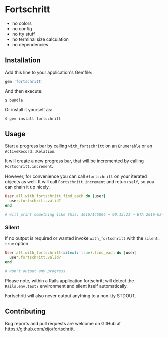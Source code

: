 # Fortschritt

 * no colors
 * no config
 * no tty stuff
 * no terminal size calculation
 * no dependencies

## Installation

Add this line to your application's Gemfile:

```ruby
gem 'fortschritt'
```

And then execute:

    $ bundle

Or install it yourself as:

    $ gem install fortschritt

## Usage

Start a progress bar by calling `with_fortschritt` on an `Enumerable` or an `ActiveRecord::Relation`.

It will create a new progress bar, that will be incremented by calling `Fortschritt.increment`.

However, for convenience you can call `#fortschritt` on your iterated objects as well. It will call `Fortschritt.increment` and return `self`, so you can chain it up nicely.

```ruby
User.all.with_fortschritt.find_each do |user|
  user.fortschritt.valid?
end

# will print something like this: 1616/145096 → 00:13:21 → ETA 2016-02-04 18:11:50
```

### Silent

If no output is required or wanted invoke `with_fortschritt` with the `silent: true` option

```ruby
User.all.with_fortschritt(silent: true).find_each do |user|
  user.fortschritt.valid?
end

# won't output any progress
```

Please note, within a Rails application fortschritt will detect the `Rails.env.test?` environment and silent itself automatically.

Fortschritt will also never output anything to a non-tty STDOUT.

## Contributing

Bug reports and pull requests are welcome on GitHub at https://github.com/xijo/fortschritt.

